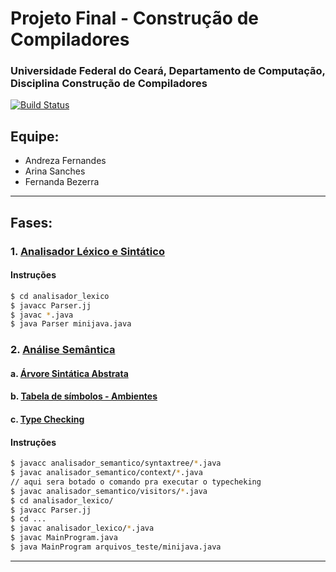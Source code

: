 # Projeto Final - Construção de Compiladores
### Universidade Federal do Ceará, Departamento de Computação, Disciplina Construção de Compiladores
[![Build Status](https://travis-ci.org/joemccann/dillinger.svg?branch=master)](https://travis-ci.org/joemccann/dillinger)

## Equipe:
  - Andreza Fernandes
  - Arina Sanches
  - Fernanda Bezerra

---

## Fases:
### 1. [Analisador Léxico e Sintático](analisador_lexico/)
#### Instruções
```sh
$ cd analisador_lexico
$ javacc Parser.jj
$ javac *.java
$ java Parser minijava.java
```

### 2. [Análise Semântica](analisador_semantico/)
#### a. [Árvore Sintática Abstrata](analisador_semantico/syntaxtree/)
#### b. [Tabela de símbolos - Ambientes](analisador_semantico/context/)
#### c. [Type Checking](analisador_semantico/typechecking/)
#### Instruções
```sh
$ javacc analisador_semantico/syntaxtree/*.java
$ javac analisador_semantico/context/*.java
// aqui sera botado o comando pra executar o typecheking
$ javac analisador_semantico/visitors/*.java
$ cd analisador_lexico/
$ javacc Parser.jj
$ cd ...
$ javac analisador_lexico/*.java
$ javac MainProgram.java
$ java MainProgram arquivos_teste/minijava.java
```
---
